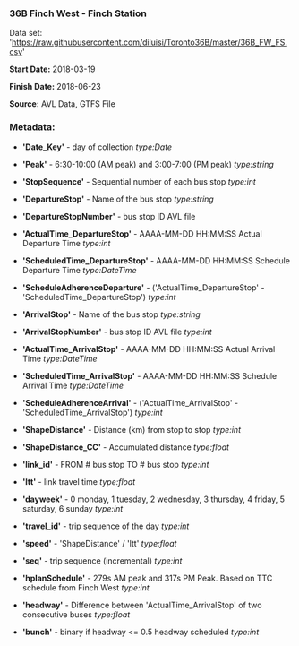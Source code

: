 ### **36B Finch West - Finch Station**

Data set: 'https://raw.githubusercontent.com/diluisi/Toronto36B/master/36B_FW_FS.csv'

**Start Date:** 2018-03-19

**Finish Date:** 2018-06-23

**Source:** AVL Data, GTFS File

### **Metadata**:

* **'Date_Key'** - day of collection *type:Date*

* **'Peak'** - 6:30-10:00 (AM peak) and 3:00-7:00 (PM peak) *type:string*

* **'StopSequence'** - Sequential number of each bus stop *type:int*

* **'DepartureStop'** - Name of the bus stop *type:string*

* **'DepartureStopNumber'** - bus stop ID AVL file

* **'ActualTime_DepartureStop'** - AAAA-MM-DD HH:MM:SS Actual Departure Time *type:int*

* **'ScheduledTime_DepartureStop'** - AAAA-MM-DD HH:MM:SS Schedule Departure Time  *type:DateTime*

* **'ScheduleAdherenceDeparture'** - ('ActualTime_DepartureStop' - 'ScheduledTime_DepartureStop') *type:int*

* **'ArrivalStop'** - Name of the bus stop *type:string*

* **'ArrivalStopNumber'** - bus stop ID AVL file *type:int*

* **'ActualTime_ArrivalStop'** - AAAA-MM-DD HH:MM:SS Actual Arrival Time *type:DateTime*

* **'ScheduledTime_ArrivalStop'** - AAAA-MM-DD HH:MM:SS Schedule Arrival Time *type:DateTime*

* **'ScheduleAdherenceArrival'** - ('ActualTime_ArrivalStop' - 'ScheduledTime_ArrivalStop') *type:int*

* **'ShapeDistance'** - Distance (km) from stop to stop *type:int*

* **'ShapeDistance_CC'** - Accumulated distance *type:float*

* **'link_id'** - FROM # bus stop TO # bus stop *type:int*

* **'ltt'** - link travel time *type:float*

* **'dayweek'** - 0 monday, 1 tuesday, 2 wednesday, 3 thursday, 4 friday, 5 saturday, 6 sunday *type:int*

* **'travel_id'** - trip sequence of the day *type:int*

* **'speed'** - 'ShapeDistance' / 'ltt' *type:float*

* **'seq'** - trip sequence (incremental) *type:int*

* **'hplanSchedule'** - 279s AM peak and 317s PM Peak. Based on TTC schedule from Finch West *type:int*

* **'headway'** - Difference between 'ActualTime_ArrivalStop' of two consecutive buses *type:float*

* **'bunch'** - binary if headway <= 0.5 headway scheduled *type:int*
